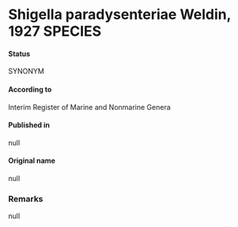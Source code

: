 Shigella paradysenteriae Weldin, 1927 SPECIES
=======

#### Status
SYNONYM

#### According to
Interim Register of Marine and Nonmarine Genera

#### Published in
null

#### Original name
null

### Remarks
null